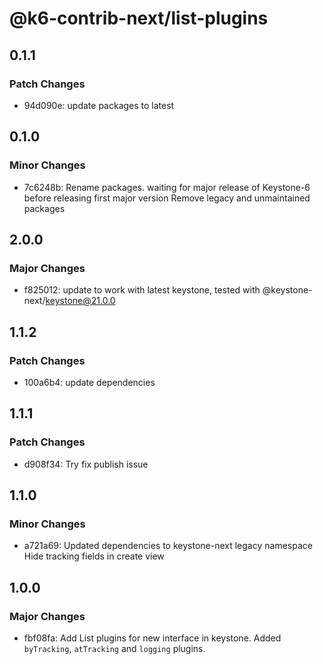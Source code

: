 # @k6-contrib-next/list-plugins

## 0.1.1

### Patch Changes

- 94d090e: update packages to latest

## 0.1.0

### Minor Changes

- 7c6248b: Rename packages. waiting for major release of Keystone-6 before releasing first major version
  Remove legacy and unmaintained packages

## 2.0.0

### Major Changes

- f825012: update to work with latest keystone, tested with @keystone-next/keystone@21.0.0

## 1.1.2

### Patch Changes

- 100a6b4: update dependencies

## 1.1.1

### Patch Changes

- d908f34: Try fix publish issue

## 1.1.0

### Minor Changes

- a721a69: Updated dependencies to keystone-next legacy namespace
  Hide tracking fields in create view

## 1.0.0

### Major Changes

- fbf08fa: Add List plugins for new interface in keystone. Added `byTracking`, `atTracking` and `logging` plugins.
